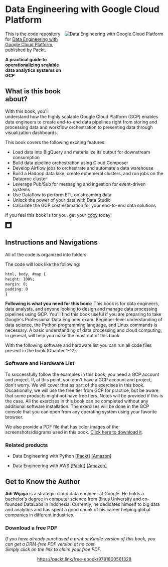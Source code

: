 # Data Engineering with Google Cloud Platform

<a href="https://www.packtpub.com/product/data-engineering-with-google-cloud-platform/9781800561328?utm_source=github&utm_medium=repository&utm_campaign=9781800561328"><img src="https://static.packt-cdn.com/products/9781800561328/cover/smaller" alt="Data Engineering with Google Cloud Platform" height="256px" align="right"></a>

This is the code repository for [Data Engineering with Google Cloud Platform](https://www.packtpub.com/product/data-engineering-with-google-cloud-platform/9781800561328?utm_source=github&utm_medium=repository&utm_campaign=9781800561328), published by Packt.

**A practical guide to operationalizing scalable data analytics systems on GCP**

## What is this book about?
With this book, you'll understand how the highly scalable Google Cloud Platform (GCP) enables data engineers to create end-to-end data pipelines right from storing and processing data and workflow orchestration to presenting data through visualization dashboards.


This book covers the following exciting features: 
* Load data into BigQuery and materialize its output for downstream consumption
* Build data pipeline orchestration using Cloud Composer
* Develop Airflow jobs to orchestrate and automate a data warehouse
* Build a Hadoop data lake, create ephemeral clusters, and run jobs on the Dataproc cluster
* Leverage Pub/Sub for messaging and ingestion for event-driven systems
* Use Dataflow to perform ETL on streaming data
* Unlock the power of your data with Data Studio
* Calculate the GCP cost estimation for your end-to-end data solutions

If you feel this book is for you, get your [copy](https://www.amazon.com/dp/B09NC5XJ6D) today!

<a href="https://www.packtpub.com/?utm_source=github&utm_medium=banner&utm_campaign=GitHubBanner"><img src="https://raw.githubusercontent.com/PacktPublishing/GitHub/master/GitHub.png" 
alt="https://www.packtpub.com/" border="5" /></a>


## Instructions and Navigations
All of the code is organized into folders.

The code will look like the following:
```
html, body, #map {
height: 100%;
margin: 0;
padding: 0
}
```

**Following is what you need for this book:**
This book is for data engineers, data analysts, and anyone looking to design and manage data processing pipelines using GCP. 
You'll find this book useful if you are preparing to take Google's Professional Data Engineer exam. Beginner-level understanding of data science, the Python programming language, and Linux commands is necessary. 
A basic understanding of data processing and cloud computing, in general, will help you make the most out of this book.	

With the following software and hardware list you can run all code files present in the book (Chapter 1-12).

### Software and Hardware List

To successfully follow the examples in this book, you need a GCP account and project. If, at this point, you don't have a GCP account and project, don't worry. 
We will cover that as part of the exercises in this book. Occasionally, we will use the free tier from GCP for practice, but be aware that some products might not have free tiers. 
Notes will be provided if this is the case. All the exercises in this book can be completed without any additional software installation. 
The exercises will be done in the GCP console that you can open from any operating system using your favorite browser. 


We also provide a PDF file that has color images of the screenshots/diagrams used in this book. [Click here to download it](https://static.packt-cdn.com/downloads/9781800561328_ColorImages.pdf).


### Related products <Other books you may enjoy>
* Data Engineering with Python [[Packt]](https://www.packtpub.com/product/data-engineering-with-python/9781839214189?utm_source=github&utm_medium=repository&utm_campaign=9781839214189) [[Amazon]](https://www.amazon.com/dp/B08DSLVFNR)

* Data Engineering with AWS [[Packt]](https://www.packtpub.com/product/data-engineering-with-aws/9781800560413?utm_source=github&utm_medium=repository&utm_campaign=9781800560413) [[Amazon]](https://www.amazon.com/dp/B09C2MN5DV)

## Get to Know the Author
**Adi Wijaya**
is a strategic cloud data engineer at Google. He holds a bachelor's degree
in computer science from Binus University and co-founded DataLabs in Indonesia.
Currently, he dedicates himself to big data and analytics and has spent a good chunk
of his career helping global companies in different industries.
### Download a free PDF

 <i>If you have already purchased a print or Kindle version of this book, you can get a DRM-free PDF version at no cost.<br>Simply click on the link to claim your free PDF.</i>
<p align="center"> <a href="https://packt.link/free-ebook/9781800561328">https://packt.link/free-ebook/9781800561328 </a> </p>